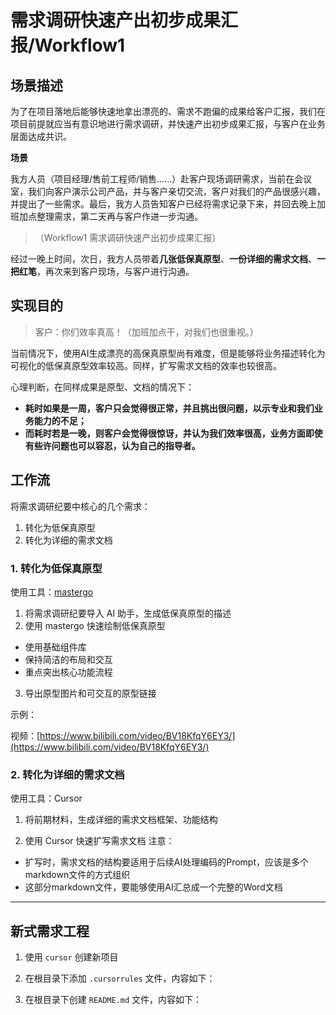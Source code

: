 # 需求调研快速产出初步成果汇报/Workflow1

## 场景描述

为了在项目落地后能够快速地拿出漂亮的、需求不跑偏的成果给客户汇报，我们在项目前提就应当有意识地进行需求调研，并快速产出初步成果汇报，与客户在业务层面达成共识。

**场景**

我方人员（项目经理/售前工程师/销售……）赴客户现场调研需求，当前在会议室，我们向客户演示公司产品，并与客户亲切交流，客户对我们的产品很感兴趣，并提出了一些需求。最后，我方人员告知客户已经将需求记录下来，并回去晚上加班加点整理需求，第二天再与客户作进一步沟通。

> （Workflow1 需求调研快速产出初步成果汇报）

经过一晚上时间，次日，我方人员带着**几张低保真原型**、**一份详细的需求文档**、**一把红笔**，再次来到客户现场，与客户进行沟通。

## 实现目的

> 客户：你们效率真高！（加班加点干，对我们也很重视。）

当前情况下，使用AI生成漂亮的高保真原型尚有难度，但是能够将业务描述转化为可视化的低保真原型效率较高。同样，扩写需求文档的效率也较很高。

心理判断，在同样成果是原型、文档的情况下：

- **耗时如果是一周，客户只会觉得很正常，并且挑出很问题，以示专业和我们业务能力的不足；**
- **而耗时若是一晚，则客户会觉得很惊讶，并认为我们效率很高，业务方面即使有些许问题也可以容忍，认为自己的指导者。**

## 工作流

将需求调研纪要中核心的几个需求：

1. 转化为低保真原型
2. 转化为详细的需求文档

### 1. 转化为低保真原型

使用工具：[mastergo](https://mastergo.com/)

1. 将需求调研纪要导入 AI 助手，生成低保真原型的描述
2. 使用 mastergo 快速绘制低保真原型

- 使用基础组件库
- 保持简洁的布局和交互
- 重点突出核心功能流程

3. 导出原型图片和可交互的原型链接

示例：

视频：[https://www.bilibili.com/video/BV18KfqY6EY3/](https://www.bilibili.com/video/BV18KfqY6EY3/)

### 2. 转化为详细的需求文档

使用工具：Cursor

1. 将前期材料，生成详细的需求文档框架、功能结构

2. 使用 Cursor 快速扩写需求文档
   注意：

- 扩写时，需求文档的结构要适用于后续AI处理编码的Prompt，应该是多个markdown文件的方式组织
- 这部分markdown文件，要能够使用AI汇总成一个完整的Word文档

<hr />

## 新式需求工程

1. 使用 `cursor` 创建新项目

2. 在根目录下添加 `.cursorrules` 文件，内容如下：

3. 在根目录下创建 `README.md` 文件，内容如下：
